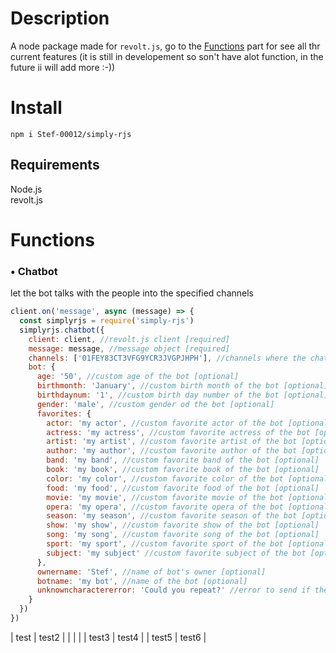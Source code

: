 # Description

A node package made for `revolt.js`, go to the [Functions](https://github.com/Stef-00012/simply-rjs#functions) part for see all thr current features (it is still in developement so son't have alot function, in the future ii will add more :-))

# Install

```
npm i Stef-00012/simply-rjs
```

## Requirements

Node.js<br />revolt.js

# Functions

### • Chatbot
let the bot talks with the people into the specified channels

```js
client.on('message', async (message) => {
  const simplyrjs = require('simply-rjs')
  simplyrjs.chatbot({
    client: client, //revolt.js client [required]
    message: message, //message object [required]
    channels: ['01FEY83CT3VFG9YCR3JVGPJHPH'], //channels where the chatbot is enabled (channels ids) [required]
    bot: { 
      age: '50', //custom age of the bot [optional]
      birthmonth: 'January', //custom birth month of the bot [optional]
      birthdaynum: '1', //custom birth day number of the bot [optional]
      gender: 'male', //custom gender od the bot [optional]
      favorites: { 
        actor: 'my actor', //custom favorite actor of the bot [optional]
        actress: 'my actress', //custom favorite actress of the bot [optional]
        artist: 'my artist', //custom favorite artist of the bot [optional]
        author: 'my author', //custom favorite author of the bot [optional]
        band: 'my band', //custom favorite band of the bot [optional]
        book: 'my book', //custom favorite book of the bot [optional]
        color: 'my color', //custom favorite color of the bot [optional]
        food: 'my food', //custom favorite food of the bot [optional]
        movie: 'my movie', //custom favorite movie of the bot [optional]
        opera: 'my opera', //custom favorite opera of the bot [optional]
        season: 'my season', //custom favorite season of the bot [optional]
        show: 'my show', //custom favorite show of the bot [optional]
        song: 'my song', //custom favorite song of the bot [optional]
        sport: 'my sport', //custom favorite sport of the bot [optional]
        subject: 'my subject' //custom favorite subject of the bot [optional]
      },
      ownername: 'Stef', //name of bot's owner [optional]
      botname: 'my bot', //name of the bot [optional]
      unknowncharactererror: 'Could you repeat?' //error to send if the bot receives an unknown character
    }
  })
})
```

| test | test2 |
|      |       |
| test3 | test4 |
| test5 | test6 |